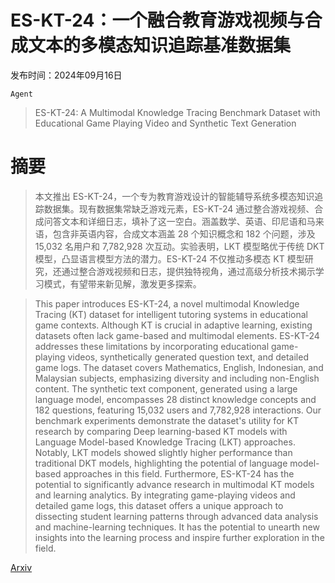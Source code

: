 # ES-KT-24：一个融合教育游戏视频与合成文本的多模态知识追踪基准数据集

发布时间：2024年09月16日

`Agent`

> ES-KT-24: A Multimodal Knowledge Tracing Benchmark Dataset with Educational Game Playing Video and Synthetic Text Generation

# 摘要

> 本文推出 ES-KT-24，一个专为教育游戏设计的智能辅导系统多模态知识追踪数据集。现有数据集常缺乏游戏元素，ES-KT-24 通过整合游戏视频、合成问答文本和详细日志，填补了这一空白。涵盖数学、英语、印尼语和马来语，包含非英语内容，合成文本涵盖 28 个知识概念和 182 个问题，涉及 15,032 名用户和 7,782,928 次互动。实验表明，LKT 模型略优于传统 DKT 模型，凸显语言模型方法的潜力。ES-KT-24 不仅推动多模态 KT 模型研究，还通过整合游戏视频和日志，提供独特视角，通过高级分析技术揭示学习模式，有望带来新见解，激发更多探索。

> This paper introduces ES-KT-24, a novel multimodal Knowledge Tracing (KT) dataset for intelligent tutoring systems in educational game contexts. Although KT is crucial in adaptive learning, existing datasets often lack game-based and multimodal elements. ES-KT-24 addresses these limitations by incorporating educational game-playing videos, synthetically generated question text, and detailed game logs. The dataset covers Mathematics, English, Indonesian, and Malaysian subjects, emphasizing diversity and including non-English content. The synthetic text component, generated using a large language model, encompasses 28 distinct knowledge concepts and 182 questions, featuring 15,032 users and 7,782,928 interactions. Our benchmark experiments demonstrate the dataset's utility for KT research by comparing Deep learning-based KT models with Language Model-based Knowledge Tracing (LKT) approaches. Notably, LKT models showed slightly higher performance than traditional DKT models, highlighting the potential of language model-based approaches in this field. Furthermore, ES-KT-24 has the potential to significantly advance research in multimodal KT models and learning analytics. By integrating game-playing videos and detailed game logs, this dataset offers a unique approach to dissecting student learning patterns through advanced data analysis and machine-learning techniques. It has the potential to unearth new insights into the learning process and inspire further exploration in the field.

[Arxiv](https://arxiv.org/abs/2409.10244)